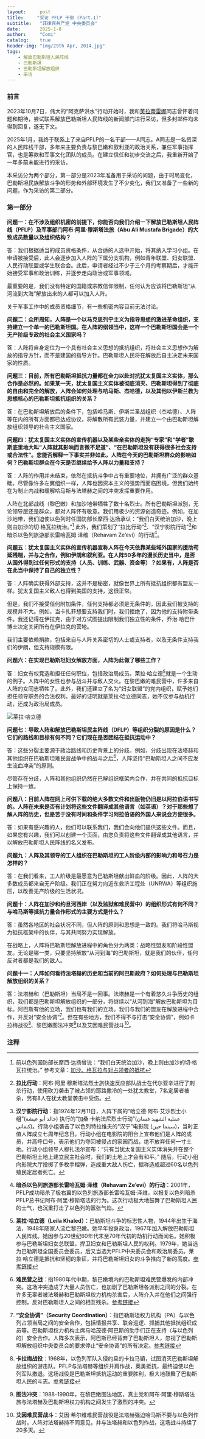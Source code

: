 ```yaml
---
layout:     post
title:     "采访 PFLP 干部 (Part.1)"
subtitle:   "菲律宾共产党 中央委员会"
date:       2025-1-8
author:     "Comi"
catalog:    true
header-img: "img/29th Apr, 2014.jpg"
tags:
    - 解放巴勒斯坦人民阵线
    - 巴勒斯坦
    - 巴勒斯坦解放组织
    - 采访
---
```


### 前言

2023年10月7日，伟大的“阿克萨洪水”行动开始时，我和[芙拉蒂雷娜](https://www.zhihu.com/people/a-wei-ma-ai-er)同志曾怀着问题和期待，尝试联系解放巴勒斯坦人民阵线的新闻部门进行采访，但多封邮件均未得到回复，遂无下文。

2025年1月，我终于联系上了来自PFLP的一名干部——A同志。A同志是一名资深的人民阵线干部，多年来主要负责与黎巴嫩和叙利亚的政治关系，兼任军事指挥官，也是筹款和军事文化团队的成员。在建立信任和初步交流之后，我重新开始了一年多前未能进行的采访。

本采访分为两个部分，第一部分是2023年准备用于采访的问题，由于时局变化，巴勒斯坦民族解放斗争的形势和外部环境发生了不少变化，我们又准备了一些新的问题，作为采访的第二部分。

### 第一部分

**问题一：在不涉及组织机密的前提下，你能否向我们介绍一下解放巴勒斯坦人民阵线（PFLP）及军事部门阿布·阿里·穆斯塔法旅（Abu Ali Mustafa Brigade）的大致成员数量以及组织结构？**

答：我们根据适当的成员资格条件，从合适的人选中开始，将其纳入学习小组。在申请被接受后，此人会逐步加入人阵的下属分支机构，例如青年联盟、妇女联盟、人民行动联盟或学生联合会。此后，申请者经过不少于三个月的考察期后，才能开始接受军事和政治训练，并逐步走向政治或军事领域。

最重要的是，我们没有特定的国籍或宗教信仰限制，任何认为应该将巴勒斯坦“从河流到大海”解放出来的人都可以加入人阵。

关于军事工作中的成员资格细节，有一些机密内容目前无法讨论。

**问题二：众所周知，人阵是一个以马克思列宁主义为指导思想的激进革命组织，支持建立一个单一的巴勒斯坦国。在人阵的纲领当中，这样一个巴勒斯坦国会是一个无产阶级专政的社会主义国家吗？**

答：人阵将自身定位为一个具有社会主义思想的抵抗组织，将社会主义思想作为解放的指导方针，而不是建国的指导方针。巴勒斯坦人民将在解放后自主决定未来国家的性质。

**问题三：目前，所有巴勒斯坦抵抗力量都在全力以赴对抗犹太复国主义实体，那么合作是必然的。如果某一天，犹太复国主义实体被彻底消灭、巴勒斯坦得到了彻底的自由和完全的解放，人阵会如何处理与哈马斯、杰哈德，以及其他以伊斯兰教为思想核心的巴勒斯坦抵抗组织的关系？**

答：在巴勒斯坦解放后的条件下，包括哈马斯、伊斯兰圣战组织（杰哈德）、人阵等在内的所有方面都已达成协议，将解散所有武装力量，并建立一个由巴勒斯坦解放组织领导的社会主义国家。

**问题四：犹太复国主义实体的宣传机器以及某些亲实体的走狗“专家”和“学者”歇斯底里地大叫“人阵就其影响而言微不足道”、“在巴勒斯坦没有获得很多社会支持或合法性”。您能否解释一下事实并非如此，人阵在今天的巴勒斯坦群众的影响如何？巴勒斯坦群众在今天是否继续给予人阵以力量和支持？**

答：人阵的作用并未结束，依然在抵抗斗争中占有重要地位，并拥有广泛的群众基础。尽管像许多左翼组织一样，人阵也因资本主义的强势而面临困境，但我们始终在为制止内战和缓解哈马斯与法塔赫之间的冲突发挥重要作用。

人阵在北部战线（黎巴嫩）和加沙地带牺牲了数十名烈士。所有巴勒斯坦派别，无论领导层还是群众，都对人阵怀有敬意。我们用极少的资源创造奇迹。例如，在加沙地带，我们迫使以色列时任国防部长摩西·达扬承认：“我们白天统治加沙，晚上则由加沙的切·格瓦拉统治。”[^1] 此外，我们策划了“拉比行动”[^2]、“汉宁影院行动”[^3]和暗杀以色列旅游部长雷哈瓦姆·泽维（Rehavam Ze’evi）的行动[^4]。

**问题五：犹太复国主义实体的宣传机器宣称人阵在今天依靠某些域外国家的援助苟延残喘，并与之合作，例如伊朗和叙利亚。在人阵50多年的漫长历史当中，是否从国外得到过任何形式的支持（人员、训练、武器、资金等）？如果有，人阵是否在此当中保持了自己的独立性？**

答：人阵确实获得外部支持，这并不是秘密，就像世界上所有抵抗组织都有盟友一样。犹太复国主义敌人也得到美国的支持，这很正常。

但是，我们不接受任何附加条件，任何支持都必须是无条件的，因此我们被支持的规模并不大。例如，当卡扎菲想要支持我们时，我们拒绝了，因为他的支持附带条件。我还记得在伊拉克，由于对方试图提出限制我们独立性的条件，乔治·哈巴什博士决定关闭所有在伊拉克的营地。

我们主要依赖捐款，包括来自与人阵关系密切的人士或支持者，以及无条件支持我们的伊朗，但支持规模有限。

**问题六：在实现巴勒斯坦妇女解放方面，人阵为此做了哪些工作？**

答：妇女有权竞选和担任任何职位，包括政治局成员。莱拉·哈立德[^5]就是一个生动的例子。人阵中的女性也参与战斗并与敌人交火。在黎巴嫩的难民营中，许多来自人阵的女同志牺牲了。此外，我们还建立了名为“妇女联盟”的党内组织，赋予她们担任领导职务的合法权利。最好的证明就是莱拉·哈立德同志，她不仅参与劫机行动，还成为政治局成员。

![莱拉·哈立德](https://codeberg.org/comi/PostIMG/raw/commit/93c55efa9daf420fffcd3e1ca2b86c18f8303b6d/IMGs/Leila_Khaled_0.jpg)

**问题七：导致人阵和解放巴勒斯坦民主阵线（DFLP）等组织分裂的原因是什么？它们的路线和目标有何不同？它们现在是否团结在抵抗运动中？**

答：这些分裂主要源于政治路线和历史背景上的分歧。例如，分歧出现在法塔赫和其他组织在巴勒斯坦难民营战争中的战斗之后[^6]，人阵坚持“巴勒斯坦人之间不应发生流血冲突”的原则。

尽管存在分歧，人阵和其他组织仍然在巴解组织框架内合作，并在共同的抵抗目标上保持一致。

**问题八：目前人阵在网上可供下载的绝大多数文件和出版物仍旧是以阿拉伯语书写的。人阵在未来是否有计划将这些文件翻译成其他语言（如英语）？对于那些想了解人阵的历史，但是苦于没有时间和条件学习阿拉伯语的外国人来说会方便很多。**

答：如果有感兴趣的人，他们可以联系我们，我们会向他们提供这些文件。而且，如果您有兴趣，我们可以创建一个页面，由您负责将这些文件翻译成其他语言，并以解放巴勒斯坦人民阵线的名义发布。

**问题九：人阵及其领导的工人组织在巴勒斯坦的工人阶级内部的影响力和号召力是怎样的？**

答：在我们看来，工人阶级是最愿意为巴勒斯坦献出鲜血的阶级。因此，人阵的大多数成员都来自无产阶级。我们正在努力向近东救济工程处（UNRWA）等组织施压，以改善无产阶级的生活状况。

**问题十：人阵在加沙和约旦河西岸（以及监狱和难民营中）的组织形式有何不同？与哈马斯等抵抗力量合作形式的主要方式是什么？**

答：虽然各地区的社会状况不同，但人阵的原则和思想是一致的。我们将哈马斯视为抵抗框架中的伙伴，与其共同努力实现解放。

在战略上，人阵将巴勒斯坦解放进程中的角色分为两类：战略性盟友和阶段性盟友。无论是哪一类，只要坚持解放“从河到海”的巴勒斯坦，就是我们的伙伴，任何反对者都是我们的敌人。

**问题十一：人阵如何看待法塔赫的历史和当前的阿巴斯政府？如何处理与巴勒斯坦解放组织的关系？**

答：法塔赫和（巴勒斯坦）当局不是一回事。法塔赫是一个有着悠久斗争历史的组织，我们都是巴勒斯坦解放组织的一部分，将继续以“从河到海”解放巴勒斯坦为目标。阿巴斯有他的立场，我们也有我们的立场。我们与我们的盟友在解放进程中合作，并反对“安全协调”[^7]。但在有些地方，我们不得不与打击“安全协调”，例如卡拉梅战役[^8]、黎巴嫩图法冲突[^9]以及艾因难民营战斗[^10]。

### 注释

[^1]: 前以色列国防部长摩西·达扬曾说：“我们白天统治加沙，晚上则由加沙的切·格瓦拉统治。” 参考文章：[加沙、格瓦拉与对占领者的抵抗](https://www.middleeastmonitor.com/20210113-gaza-guevara-and-resistance-against-occupiers/)

[^2]: **拉比行动**：阿布·阿里·穆斯塔法烈士旅快速反应部队战士在代尔亚辛进行了刺杀行动，使用砍刀袭击了被占领的耶路撒冷的一处犹太教堂，7名定居者被杀，另有8人在犹太教堂袭击中受伤。

[^3]: **汉宁影院行动**：指1974年12月11日，人阵下属的“哈立德·阿布·艾沙烈士小组”(خالد أبو عيشة) 执行的“加桑·卡纳法尼烈士行动”(عملية الشهيد غسان كنفاني)。行动小组袭击了以色列特拉维夫的“汉宁”电影院 (سينما حين)，当时正值人阵成立七周年纪念日。行动小组在电影院的阳台上宣布他们是人阵的成员，并高呼口号，表示他们为夺回被侵占的家园而战，绝不放弃任何一寸土地。行动小组领导人穆扎法尔宣布：“只有当犹太复国主义实体消失并在整个巴勒斯坦土地上建立民主社会时，我们的土地上才会有和平。” 随后，行动小组向影院大厅投掷了多枚手榴弹，造成重大敌人伤亡，据称造成超过60名以色列殖民定居者死亡。

[^4]: **暗杀以色列旅游部长雷哈瓦姆·泽维（Rehavam Ze’evi）的行动**：2001年，PFLP成功暗杀了极右翼的以色列旅游部长雷哈瓦姆·泽维，以报复以色列暗杀PFLP总书记阿布·阿里·穆斯塔法的行为。这次行动极大地鼓舞了巴勒斯坦人民的士气，也沉重打击了以色列的嚣张气焰。

[^5]: **莱拉·哈立德（Leila Khaled）**：巴勒斯坦斗争的标志性人物，1944年出生于海法，1948年随家人流亡黎巴嫩。她早年投身政治，1967年加入解放巴勒斯坦人民阵线。她因参与20世纪60年代末至70年代初的劫机行动而闻名。她积极参与巴勒斯坦妇女总联盟，捍卫妇女和巴勒斯坦人民的权利。1979年，她当选为巴勒斯坦全国委员会委员，后又当选为PFLP中央委员会和政治局委员。莱拉·哈立德是抵抗和坚韧的象征，并将巴勒斯坦妇女的斗争推向了新的高度。[参考链接](https://www.palquest.org/ar/biography/9858/%D9%84%D9%8A%D9%84%D9%89-%D8%AE%D8%A7%D9%84%D8%AF)

[^6]: **难民营之战**：指1980年代中期，黎巴嫩境内的巴勒斯坦难民营爆发的内部冲突。这场冲突造成了大量人员伤亡，也加剧了巴勒斯坦各派别之间的分裂。在许多无辜者被法塔赫和巴勒斯坦权力机构杀害后，人阵介入并在他们之间强行控制，反对巴勒斯坦人之间的相互残杀。[参考链接](https://en.wikipedia.org/wiki/War_of_the_Camps)

[^7]: **“安全协调”（Security Coordination）**：指巴勒斯坦权力机构（PA）与以色列占领当局之间的安全合作，包括情报共享、联合巡逻、抓捕其他抵抗组织成员等。巴勒斯坦权力机构主席马哈茂德·阿巴斯的助手们正在支持（与以色列的）安全合作。人阵多次表示，阿巴斯已经背弃了巴勒斯坦人，忽视了巴勒斯坦解放组织中央委员会的要求停止“安全协调”的所有决定。[参考链接](https://www.middleeastmonitor.com/20160126-pflp-palestinians-will-not-tolerate-pa-security-cooperation-with-israel/)

[^8]: **卡拉梅战役**：1968年，以色列军队入侵约旦的卡拉马镇，试图消灭巴勒斯坦解放组织的游击队。PFLP与法塔赫等组织并肩作战，英勇抵抗，最终迫使以色列军队撤退。这场战役是巴勒斯坦抵抗运动的重要胜利，极大地鼓舞了巴勒斯坦人民的斗志。[参考链接](https://ar.wikipedia.org/wiki/%D9%85%D8%B9%D8%B1%D9%83%D8%A9_%D8%A7%D9%84%D9%83%D8%B1%D8%A7%D9%85%D8%A9)

[^9]: **图法冲突**：1988-1990年，在黎巴嫩图法地区，真主党和阿布·阿里·穆斯塔法旅与法塔赫及巴勒斯坦权力机构之间发生了激烈的冲突。

[^10]: **艾因难民营战斗**：艾因·希尔维难民营战役是法塔赫强迫哈马斯不要与以色列作战时，人阵对法塔赫持不同意见，并与法塔赫和以色列作战，这场战斗持续了20多天。
